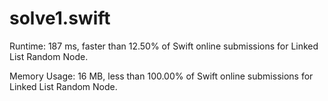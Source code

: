 # solve1.swift

Runtime: 187 ms, faster than 12.50% of Swift online submissions for Linked List Random Node.

Memory Usage: 16 MB, less than 100.00% of Swift online submissions for Linked List Random Node.
